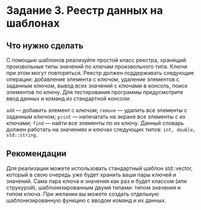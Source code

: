 # Задание 3. Реестр данных на шаблонах

## Что нужно сделать

С помощью шаблонов реализуйте простой класс реестра, хранящий произвольные типы значений по ключам произвольного типа. 
Ключи при этом могут повторяться.
Реестр должен поддерживать следующие операции: добавление элемента с ключом, 
удаление элементов с заданным ключом, вывод всех значений с ключами в консоль, поиск элементов по ключу.
Для тестирования программы предусмотрите ввод данных и команд из стандартной консоли:

```add``` — добавить элемент с ключом;
```remove``` — удалить все элементы с заданным ключом;
```print``` — напечатать на экране все элементы с их ключами;
```find``` — найти все элементы по их ключу.
Данный словарь должен работать на значениях и ключах следующих типов: ```int, double, std::string.```

## Рекомендации

Для реализации можете использовать стандартный шаблон std::vector, который в свою очередь уже будет хранить ваши пары ключей и значений.
Сама пара ключа и значения как раз и будет классом (или струкурой), шаблонизированным двумя типами: типом значения и типом ключа.
При желании вы можете создать отдельную шаблонизированную функцию с вводом команд и их данных.